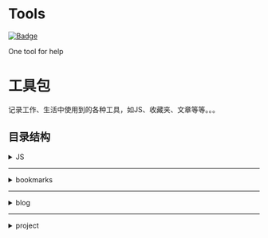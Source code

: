 # Tools

[![Badge](https://img.shields.io/badge/link-996.icu-red.svg)](https://996.icu/#/zh_CN)

One tool for help

# 工具包
记录工作、生活中使用到的各种工具，如JS、收藏夹、文章等等。。。

## 目录结构
<details>
<summary>JS</summary>
<pre><code>
--记录常用JS
001.Date
002.Excel
</code></pre>
</details>

***
<details>
<summary>bookmarks</summary>
<pre><code>
--记录收藏夹
</code></pre>
</details>

***
<details>
<summary>blog</summary>
<pre><code>
--记录文章
001.JS计算两个时间间隔
002.JS实现页面查看zip文件中的内容
003.Vue+Element前端导入导出Excel
</code></pre>
</details>

***
<details>
<summary>project</summary>
<pre><code>
--记录项目
</code></pre>
</details>